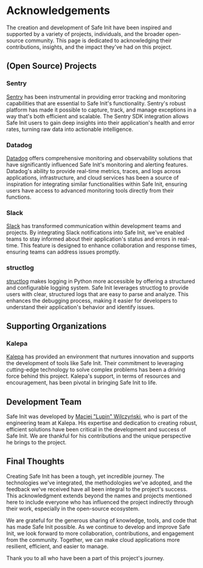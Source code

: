 # Acknowledgements

The creation and development of Safe Init have been inspired and supported by a variety of projects, individuals, and the broader open-source community. This page is dedicated to acknowledging their contributions, insights, and the impact they've had on this project.

## (Open Source) Projects

### Sentry

[Sentry](https://sentry.io/) has been instrumental in providing error tracking and monitoring capabilities that are essential to Safe Init's functionality. Sentry's robust platform has made it possible to capture, track, and manage exceptions in a way that's both efficient and scalable. The Sentry SDK integration allows Safe Init users to gain deep insights into their application's health and error rates, turning raw data into actionable intelligence.

### Datadog

[Datadog](https://www.datadoghq.com/) offers comprehensive monitoring and observability solutions that have significantly influenced Safe Init's monitoring and alerting features. Datadog's ability to provide real-time metrics, traces, and logs across applications, infrastructure, and cloud services has been a source of inspiration for integrating similar functionalities within Safe Init, ensuring users have access to advanced monitoring tools directly from their functions.

### Slack

[Slack](https://slack.com/) has transformed communication within development teams and projects. By integrating Slack notifications into Safe Init, we've enabled teams to stay informed about their application's status and errors in real-time. This feature is designed to enhance collaboration and response times, ensuring teams can address issues promptly.

### structlog

[structlog](https://www.structlog.org/) makes logging in Python more accessible by offering a structured and configurable logging system. Safe Init leverages structlog to provide users with clear, structured logs that are easy to parse and analyze. This enhances the debugging process, making it easier for developers to understand their application's behavior and identify issues.

## Supporting Organizations

### Kalepa

[Kalepa](https://www.kalepa.com) has provided an environment that nurtures innovation and supports the development of tools like Safe Init. Their commitment to leveraging cutting-edge technology to solve complex problems has been a driving force behind this project. Kalepa's support, in terms of resources and encouragement, has been pivotal in bringing Safe Init to life.

## Development Team

Safe Init was developed by [Maciej "Lupin" Wilczyński](https://lupin.pl), who is part of the engineering team at Kalepa. His expertise and dedication to creating robust, efficient solutions have been critical in the development and success of Safe Init. We are thankful for his contributions and the unique perspective he brings to the project.

## Final Thoughts

Creating Safe Init has been a tough, yet incredible journey. The technologies we've integrated, the methodologies we've adopted, and the feedback we've received have all been integral to the project's success. This acknowledgment extends beyond the names and projects mentioned here to include everyone who has influenced the project indirectly through their work, especially in the open-source ecosystem.

We are grateful for the generous sharing of knowledge, tools, and code that has made Safe Init possible. As we continue to develop and improve Safe Init, we look forward to more collaboration, contributions, and engagement from the community. Together, we can make cloud applications more resilient, efficient, and easier to manage.

Thank you to all who have been a part of this project's journey.
